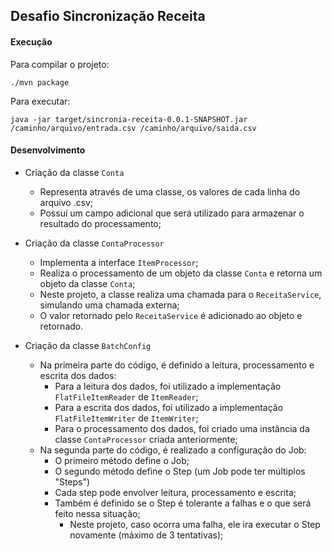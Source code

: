 ## Desafio Sincronização Receita

#### Execução

Para compilar o projeto:

    ./mvn package

Para executar:

    java -jar target/sincronia-receita-0.0.1-SNAPSHOT.jar /caminho/arquivo/entrada.csv /caminho/arquivo/saida.csv


#### Desenvolvimento

 - Criação da classe `Conta`
    - Representa através de uma classe, os valores de cada linha do arquivo .csv;
    - Possuí um campo adicional que será utilizado para armazenar o resultado do processamento;

 - Criação da classe `ContaProcessor`
    - Implementa a interface `ItemProcessor`;
    - Realiza o processamento de um objeto da classe `Conta` e retorna um objeto da classe `Conta`;
    - Neste projeto, a classe realiza uma chamada para o `ReceitaService`, simulando uma chamada externa;
    - O valor retornado pelo `ReceitaService` é adicionado ao objeto e retornado.
 
 - Criação da classe `BatchConfig`
    - Na primeira parte do código, é definido a leitura, processamento e escrita dos dados:
        - Para a leitura dos dados, foi utilizado a implementação `FlatFileItemReader` de `ItemReader`;
        - Para a escrita dos dados, foi utilizado a implementação `FlatFileItemWriter` de `ItemWriter`;
        - Para o processamento dos dados, foi criado uma instância da classe `ContaProcessor` criada anteriormente;
    - Na segunda parte do código, é realizado a configuração do Job:
        - O primeiro método define o Job;
        - O segundo método define o Step (um Job pode ter múltiplos "Steps")
        - Cada step pode envolver leitura, processamento e escrita;
        - Também é definido se o Step é tolerante a falhas e o que será feito nessa situação;
            - Neste projeto, caso ocorra uma falha, ele ira executar o Step novamente (máximo de 3 tentativas);